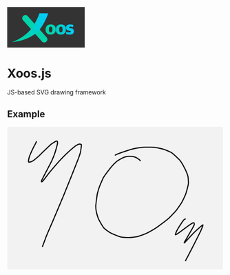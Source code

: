 <img src="utils/images/logo01.png" style="width : 180px; height: auto;" />

# Xoos.js
JS-based SVG drawing framework


## Example

<img src="utils/images/example01.png" />
